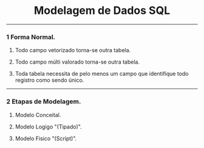 <h1 align="center">Modelagem de Dados SQL</h1>

---

### 1 Forma Normal.

1. Todo campo vetorizado torna-se outra tabela.

1. Todo campo múlti valorado torna-se outra tabela.

1. Toda tabela necessita de pelo menos um campo que identifique todo registro como sendo único.
---

### 2 Etapas de Modelagem.

1. Modelo Conceital.

1. Modelo Logigo "(Tipado)".

1. Modelo Fisico "(Script)".